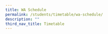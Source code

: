 ```yaml
---
title: WA Schedule
permalink: /students/timetable/wa-schedule/
description: ""
third_nav_title: Timetable
---
```

